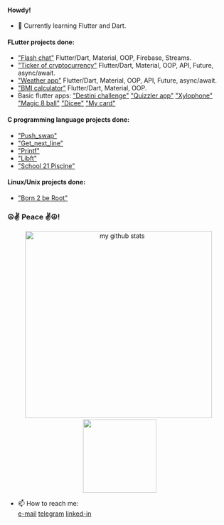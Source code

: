 
#### Howdy!

- 🔭 Currently learning Flutter and Dart.

#### FLutter projects done:

- ["Flash chat"](https://github.com/VukolRo/flash_chat) Flutter/Dart, Material, OOP, Firebase, Streams.
- ["Ticker of cryptocurrency"](https://github.com/VukolRo/cripto_ticker_flutter) 
        Flutter/Dart, Material, OOP, API, Future, async/await.
- ["Weather app"](https://github.com/VukolRo/weather_app_flutter) Flutter/Dart, Material, OOP, API, Future, async/await.
- ["BMI calculator"](https://github.com/VukolRo/bmi-calcullator-flutter) Flutter/Dart, Material, OOP.
- Basic flutter apps: ["Destini challenge"](https://github.com/VukolRo/destini-challenge) ["Quizzler app"](https://github.com/VukolRo/quizzler_app_flutter) ["Xylophone"](https://github.com/VukolRo/xylophone_flutter)
  ["Magic 8 ball"](https://github.com/VukolRo/magic_8_ball_flutter) ["Dicee"](https://github.com/VukolRo/dicee-flutter) ["My card"](https://github.com/VukolRo/mi_card_flutter)

#### C programming language projects done:

- ["Push_swap"](https://github.com/VukolRo/push_swap)
- ["Get_next_line"](https://github.com/VukolRo/get_next_line)
- ["Printf"](https://github.com/VukolRo/printf)
- ["Libft"](https://github.com/VukolRo/libft)
- ["School 21 Piscine"](https://github.com/VukolRo/school21piscine)

#### Linux/Unix projects done:

- ["Born 2 be Root"](https://github.com/VukolRo/born2beRoot)


### ☮️✌️ Peace ✌️☮️!


<!-- ![](./src/Banner.png) -->

<a><p align="center">
    <img src="https://github-readme-stats.vercel.app/api?username=vukolro&show_icons=true&theme=radical&title_color=1e90ff&icon_color=e3f3ff&text_color=7dc4fa" alt="my github stats"  width="420"/>&nbsp;<img src="https://github-readme-stats.vercel.app/api/top-langs/?username=vukolro&layout=compact&theme=radical&title_color=1e90ff&text_color=7dc4fa" height="165">
    </p>
</a>
  
  
- 📫 How to reach me:    
  [e-mail](mailto:vukolov.rodion@mail.ru) [telegram](https://t.me/moio_imya) [linked-in](http://www.linkedin.com/in/rodion-vukolov)
